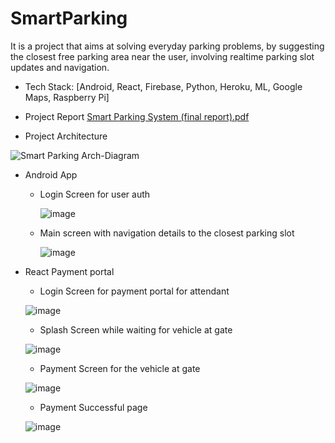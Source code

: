 # SmartParking
It is a project that aims at solving everyday parking problems, by suggesting the closest free parking area near the user, involving realtime parking slot updates and navigation.

* Tech Stack: [Android, React, Firebase, Python, Heroku, ML, Google Maps, Raspberry Pi]

* Project Report
 [Smart Parking System (final report).pdf](https://github.com/NandaNxD/SmartParking/files/11182701/Smart.Parking.System.final.report.pdf)


* Project Architecture 

![Smart Parking Arch-Diagram](https://user-images.githubusercontent.com/65838540/230707332-7885b7f3-a3e6-49b1-b5cf-8efa1eb7a6c0.jpg)

* Android App
  * Login Screen for user auth
  
    ![image](https://user-images.githubusercontent.com/65838540/230707578-ce6f1fac-cbc9-4560-85c5-132181c6fe37.png)
    
  * Main screen with navigation details to the closest parking slot

    ![image](https://user-images.githubusercontent.com/65838540/230707595-ad7999fa-cd1b-4087-a6a5-ebce18df1a8d.png)



* React Payment portal
  * Login Screen for payment portal for attendant
  
  ![image](https://user-images.githubusercontent.com/65838540/230707458-8e015f8d-780c-4d56-9a84-30b46a0fc41a.png)
  
  * Splash Screen while waiting for vehicle at gate

  ![image](https://user-images.githubusercontent.com/65838540/230707536-5112d07c-5d9e-4831-bc67-c47693f28f99.png)


  * Payment Screen for the vehicle at gate
  
  ![image](https://user-images.githubusercontent.com/65838540/230707496-0b87ef8e-4524-4fa9-a1c0-f271eb0aeea7.png)
  
  * Payment Successful page

   ![image](https://user-images.githubusercontent.com/65838540/230707522-76519887-2321-4876-9da0-b24fc7e664c2.png)





